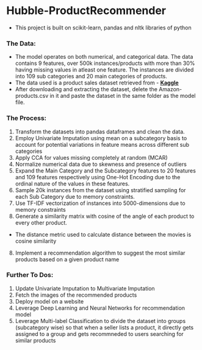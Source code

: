 # Hubble-ProductRecommender
- This project is built on scikit-learn, pandas and nltk libraries of python
### The Data:
- The model operates on both numerical, and categorical data. The data contains 9 features, over 500k instances/products with more than 30% having missing values in atleast one feature. The instances are divided into 109 sub categories and 20 main categories of products. 
- The data used is a product sales dataset retrieved from - **[Kaggle](https://www.kaggle.com/datasets/lokeshparab/amazon-products-dataset)**   
- After downloading and extracting the dataset, delete the Amazon-products.csv in it and paste the dataset in the same folder as the model file. 


### The Process:
  1. Transform the datasets into pandas dataframes and clean the data.
  2. Employ Univariate Imputation using mean on a subcategory basis to account for potential variations in feature means across different sub categories
  3. Apply CCA for values missing completely at random (MCAR)
  4. Normalize numerical data due to skewness and presence of outliers
  5.  Expand the Main Category and the Subcategory features to 20 features and 109 features respectively using One-Hot Encoding due to the ordinal nature of the values in these features.
  6. Sample 20k instances from the dataset using stratified sampling for each Sub Category due to memory constraints.
  7. Use TF-IDF vectorization of instances into 5000-dimensions due to memory constraints
  8. Generate a similarity matrix with cosine of the angle of each product to every other product.
  - The distance metric used to calculate distance between the movies is cosine similarity
  8. Implement a recommendation algorithm to suggest the most similar products based on a given product name

### Further To Dos:
1. Update Univariate Imputation to Multivariate Imputation
2. Fetch the images of the recommended products
3. Deploy model on a website
4. Leverage Deep Learning and Neural Networks for recommendation model
5. Leverage Multi-label Classification to divide the dataset into groups (subcategory wise) so that when a seller lists a product, it directly gets assigned to a group and gets recommneded to users searching for similar products
